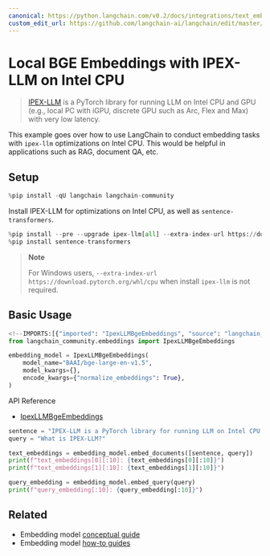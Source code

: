 ```yaml
---
canonical: https://python.langchain.com/v0.2/docs/integrations/text_embedding/ipex_llm/
custom_edit_url: https://github.com/langchain-ai/langchain/edit/master/docs/docs/integrations/text_embedding/ipex_llm.ipynb
---
```


# Local BGE Embeddings with IPEX-LLM on Intel CPU

> [IPEX-LLM](https://github.com/intel-analytics/ipex-llm) is a PyTorch library for running LLM on Intel CPU and GPU (e.g., local PC with iGPU, discrete GPU such as Arc, Flex and Max) with very low latency.

This example goes over how to use LangChain to conduct embedding tasks with `ipex-llm` optimizations on Intel CPU. This would be helpful in applications such as RAG, document QA, etc.

## Setup


```python
%pip install -qU langchain langchain-community
```

Install IPEX-LLM for optimizations on Intel CPU, as well as `sentence-transformers`.


```python
%pip install --pre --upgrade ipex-llm[all] --extra-index-url https://download.pytorch.org/whl/cpu
%pip install sentence-transformers
```

> **Note**
>
> For Windows users, `--extra-index-url https://download.pytorch.org/whl/cpu` when install `ipex-llm` is not required.

## Basic Usage


```python
<!--IMPORTS:[{"imported": "IpexLLMBgeEmbeddings", "source": "langchain_community.embeddings", "docs": "https://api.python.langchain.com/en/latest/embeddings/langchain_community.embeddings.ipex_llm.IpexLLMBgeEmbeddings.html", "title": "Local BGE Embeddings with IPEX-LLM on Intel CPU"}]-->
from langchain_community.embeddings import IpexLLMBgeEmbeddings

embedding_model = IpexLLMBgeEmbeddings(
    model_name="BAAI/bge-large-en-v1.5",
    model_kwargs={},
    encode_kwargs={"normalize_embeddings": True},
)
```

API Reference
- [IpexLLMBgeEmbeddings](https://api.python.langchain.com/en/latest/embeddings/langchain_community.embeddings.ipex_llm.IpexLLMBgeEmbeddings.html)


```python
sentence = "IPEX-LLM is a PyTorch library for running LLM on Intel CPU and GPU (e.g., local PC with iGPU, discrete GPU such as Arc, Flex and Max) with very low latency."
query = "What is IPEX-LLM?"

text_embeddings = embedding_model.embed_documents([sentence, query])
print(f"text_embeddings[0][:10]: {text_embeddings[0][:10]}")
print(f"text_embeddings[1][:10]: {text_embeddings[1][:10]}")

query_embedding = embedding_model.embed_query(query)
print(f"query_embedding[:10]: {query_embedding[:10]}")
```


## Related

- Embedding model [conceptual guide](/docs/concepts/#embedding-models)
- Embedding model [how-to guides](/docs/how_to/#embedding-models)